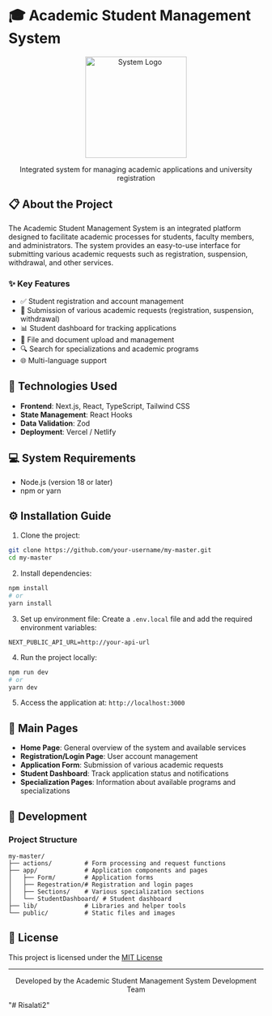 # 🎓 Academic Student Management System

<div align="center">
  <img src="./public/logo.png.jpg" alt="System Logo" width="200"/>
  <br/>
  <p>Integrated system for managing academic applications and university registration</p>
</div>

## 📋 About the Project

The Academic Student Management System is an integrated platform designed to facilitate academic processes for students, faculty members, and administrators. The system provides an easy-to-use interface for submitting various academic requests such as registration, suspension, withdrawal, and other services.

### ✨ Key Features

- ✅ Student registration and account management
- 📝 Submission of various academic requests (registration, suspension, withdrawal)
- 📊 Student dashboard for tracking applications
- 📁 File and document upload and management
- 🔍 Search for specializations and academic programs
- 🌐 Multi-language support

## 🚀 Technologies Used

- **Frontend**: Next.js, React, TypeScript, Tailwind CSS
- **State Management**: React Hooks
- **Data Validation**: Zod
- **Deployment**: Vercel / Netlify

## 💻 System Requirements

- Node.js (version 18 or later)
- npm or yarn

## ⚙️ Installation Guide

1. Clone the project:
```bash
git clone https://github.com/your-username/my-master.git
cd my-master
```

2. Install dependencies:
```bash
npm install
# or
yarn install
```

3. Set up environment file:
Create a `.env.local` file and add the required environment variables:
```
NEXT_PUBLIC_API_URL=http://your-api-url
```

4. Run the project locally:
```bash
npm run dev
# or
yarn dev
```

5. Access the application at: `http://localhost:3000`

## 📱 Main Pages

- **Home Page**: General overview of the system and available services
- **Registration/Login Page**: User account management
- **Application Form**: Submission of various academic requests
- **Student Dashboard**: Track application status and notifications
- **Specialization Pages**: Information about available programs and specializations

## 🔧 Development

### Project Structure

```
my-master/
├── actions/         # Form processing and request functions
├── app/             # Application components and pages
│   ├── Form/        # Application forms
│   ├── Regestration/# Registration and login pages
│   ├── Sections/    # Various specialization sections
│   └── StudentDashboard/ # Student dashboard
├── lib/             # Libraries and helper tools
└── public/          # Static files and images
```

## 📄 License

This project is licensed under the [MIT License](LICENSE)

---

<div align="center">
  <p>Developed by the Academic Student Management System Development Team</p>
</div>"# Risalati2" 

